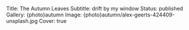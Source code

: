 Title: The Autumn Leaves
Subtitle: drift by my window
Status: published
Gallery: {photo}autumn
Image: {photo}autumn/alex-geerts-424409-unsplash.jpg
Cover: true